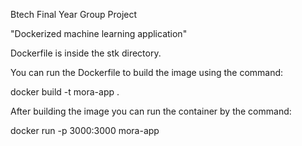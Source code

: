 Btech Final Year Group Project

"Dockerized machine learning application"


Dockerfile is inside the stk directory.

You can run the Dockerfile to build the image using the command:

docker build -t mora-app .


After building the image you can run the container by the command:

docker run -p 3000:3000 mora-app
